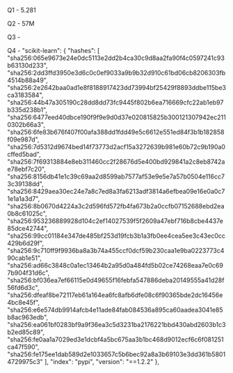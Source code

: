 Q1 - 5.281

Q2 - 57M

Q3 -

Q4 -         "scikit-learn": {
            "hashes": [
                "sha256:065e9673e24e0dc5113e2dd2b4ca30c9d8aa2fa90f4c0597241c93b63130d233",
                "sha256:2dd3ffd3950e3d6c0c0ef9033a9b9b32d910c61bd06cb8206303fb4514b88a49",
                "sha256:2e2642baa0ad1e8f8188917423dd73994bf25429f8893ddbe115be3ca3183584",
                "sha256:44b47a305190c28dd8dd73fc9445f802b6ea716669cfc22ab1eb97b335d238b1",
                "sha256:6477eed40dbce190f9f9e9d0d37e020815825b300121307942ec2110302b66a3",
                "sha256:6fe83b676f407f00afa388dd1fdd49e5c6612e551ed84f3b1b182858f09e987d",
                "sha256:7d5312d9674bed14f73773d2acf15a3272639b981e60b72c9b190a0cffed5bad",
                "sha256:7f69313884e8eb311460cc2f28676d5e400bd929841a2c8eb8742ae78ebf7c20",
                "sha256:8156db41e1c39c69aa2d8599ab7577af53e9e5e7a57b0504e116cc73c39138dd",
                "sha256:8429aea30ec24e7a8c7ed8a3fa6213adf3814a6efbea09e16e0a0c71e1a1a3d7",
                "sha256:8b0670d4224a3c2d596fd572fb4fa673b2a0ccfb07152688ebd2ea0b8c61025c",
                "sha256:953236889928d104c2ef14027539f5f2609a47ebf716b8cbe4437e85dce42744",
                "sha256:99cc01184e347de485bf253d19fcb3b1a3fb0ee4cea5ee3c43ec0cc429b6d29f",
                "sha256:9c710ff9f9936ba8a3b74a455ccf0dcf59b230caa1e9ba0223773c490cab1e51",
                "sha256:ad66c3848c0a1ec13464b2a95d0a484fd5b02ce74268eaa7e0c697b904f31d6c",
                "sha256:bf036ea7ef66115e0d49655f16febfa547886deba20149555a41d28f56fd6d3c",
                "sha256:dfeaf8be72117eb61a164ea6fc8afb6dfe08c6f90365bde2dc16456e4bc8e45f",
                "sha256:e6e574db9914afcb4e11ade84fab084536a895ca60aadea3041e85b8ac963edb",
                "sha256:ea061bf0283bf9a9f36ea3c5d3231ba2176221bbd430abd2603b1c3b2ed85c89",
                "sha256:fe0aa1a7029ed3e1dcbf4a5bc675aa3b1bc468d9012ecf6c6f081251ca47f590",
                "sha256:fe175ee1dab589d2e1033657c5b6bec92a8a3b69103e3dd361b58014729975c3"
            ],
            "index": "pypi",
            "version": "==1.2.2"
        },